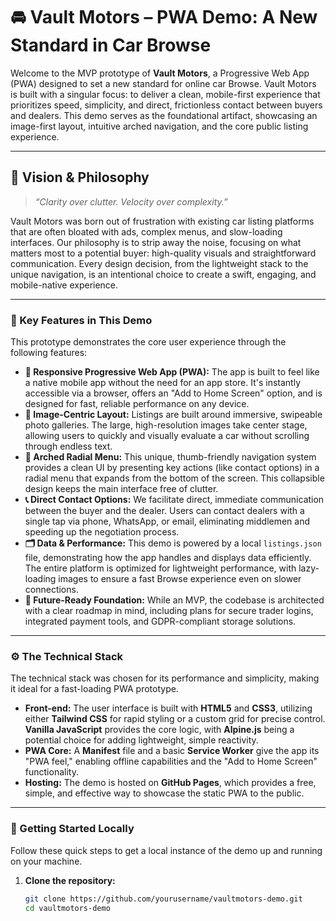 # 🚘 Vault Motors – PWA Demo: A New Standard in Car Browse

Welcome to the MVP prototype of **Vault Motors**, a Progressive Web App (PWA) designed to set a new standard for online car Browse. Vault Motors is built with a singular focus: to deliver a clean, mobile-first experience that prioritizes speed, simplicity, and direct, frictionless contact between buyers and dealers. This demo serves as the foundational artifact, showcasing an image-first layout, intuitive arched navigation, and the core public listing experience.

-----

## 🧠 Vision & Philosophy

> *“Clarity over clutter. Velocity over complexity.”*

Vault Motors was born out of frustration with existing car listing platforms that are often bloated with ads, complex menus, and slow-loading interfaces. Our philosophy is to strip away the noise, focusing on what matters most to a potential buyer: high-quality visuals and straightforward communication. Every design decision, from the lightweight stack to the unique navigation, is an intentional choice to create a swift, engaging, and mobile-native experience.

-----

### 🔧 Key Features in This Demo

This prototype demonstrates the core user experience through the following features:

* **📱 Responsive Progressive Web App (PWA):** The app is built to feel like a native mobile app without the need for an app store. It's instantly accessible via a browser, offers an "Add to Home Screen" option, and is designed for fast, reliable performance on any device.
* **📸 Image-Centric Layout:** Listings are built around immersive, swipeable photo galleries. The large, high-resolution images take center stage, allowing users to quickly and visually evaluate a car without scrolling through endless text.
* **🧭 Arched Radial Menu:** This unique, thumb-friendly navigation system provides a clean UI by presenting key actions (like contact options) in a radial menu that expands from the bottom of the screen. This collapsible design keeps the main interface free of clutter.
* **📞 Direct Contact Options:** We facilitate direct, immediate communication between the buyer and the dealer. Users can contact dealers with a single tap via phone, WhatsApp, or email, eliminating middlemen and speeding up the negotiation process.
* **🗂️ Data & Performance:** This demo is powered by a local `listings.json` file, demonstrating how the app handles and displays data efficiently. The entire platform is optimized for lightweight performance, with lazy-loading images to ensure a fast Browse experience even on slower connections.
* **🧪 Future-Ready Foundation:** While an MVP, the codebase is architected with a clear roadmap in mind, including plans for secure trader logins, integrated payment tools, and GDPR-compliant storage solutions.

-----

### ⚙️ The Technical Stack

The technical stack was chosen for its performance and simplicity, making it ideal for a fast-loading PWA prototype.

* **Front-end:** The user interface is built with **HTML5** and **CSS3**, utilizing either **Tailwind CSS** for rapid styling or a custom grid for precise control. **Vanilla JavaScript** provides the core logic, with **Alpine.js** being a potential choice for adding lightweight, simple reactivity.
* **PWA Core:** A **Manifest** file and a basic **Service Worker** give the app its "PWA feel," enabling offline capabilities and the "Add to Home Screen" functionality.
* **Hosting:** The demo is hosted on **GitHub Pages**, which provides a free, simple, and effective way to showcase the static PWA to the public.

-----

### 🚀 Getting Started Locally

Follow these quick steps to get a local instance of the demo up and running on your machine.

1. **Clone the repository:**

    ```bash
    git clone https://github.com/yourusername/vaultmotors-demo.git
    cd vaultmotors-demo
    ```
